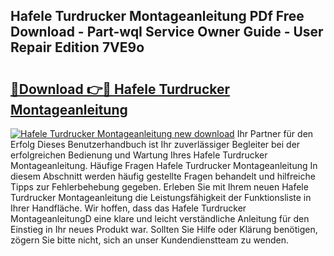 ## Hafele Turdrucker Montageanleitung PDf Free Download - Part-wqI Service Owner Guide - User Repair Edition 7VE9o

# <h2><a href="http://df7ee64.blite.top/?on=Hafele+Turdrucker+Montageanleitung">🔗Download 👉🔴 Hafele Turdrucker Montageanleitung</a></h2>

[![Hafele Turdrucker Montageanleitung new download](https://i.imgur.com/lujVjoI.png)](http://df7ee64.blite.top/?on=Hafele+Turdrucker+Montageanleitung)
Ihr Partner für den Erfolg Dieses Benutzerhandbuch ist Ihr zuverlässiger Begleiter bei der erfolgreichen Bedienung und Wartung Ihres Hafele Turdrucker Montageanleitung. Häufige Fragen Hafele Turdrucker Montageanleitung In diesem Abschnitt werden häufig gestellte Fragen behandelt und hilfreiche Tipps zur Fehlerbehebung gegeben. Erleben Sie mit Ihrem neuen Hafele Turdrucker Montageanleitung die Leistungsfähigkeit der Funktionsliste in Ihrer Handfläche. Wir hoffen, dass das Hafele Turdrucker MontageanleitungD eine klare und leicht verständliche Anleitung für den Einstieg in Ihr neues Produkt war. Sollten Sie Hilfe oder Klärung benötigen, zögern Sie bitte nicht, sich an unser Kundendienstteam zu wenden.
